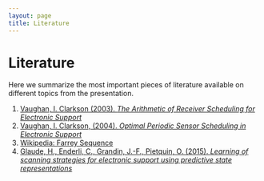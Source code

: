 ```yaml
---
layout: page
title: Literature
---
```


# Literature

Here we summarize the most important pieces of literature available on different topics from the presentation.

1. [Vaughan, I. Clarkson (2003). *The Arithmetic of Receiver Scheduling for Electronic Support*](https://staff.itee.uq.edu.au/vaughan/Publications/arithmetic-es.pdf)
2. [Vaughan, I. Clarkson, (2004). *Optimal Periodic Sensor Scheduling in Electronic Support*](https://staff.itee.uq.edu.au/vaughan/Publications/dasp-04a.pdf)
3. [Wikipedia: Farrey Sequence](https://en.wikipedia.org/wiki/Farey_sequence)
4. [Glaude, H., Enderli, C., Grandin, J.-F., Pietquin, O. (2015). *Learning of scanning strategies for electronic support using predictive state representations*](https://hal.inria.fr/hal-01225807)